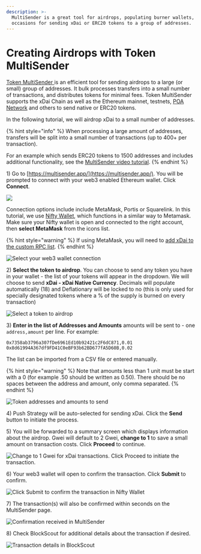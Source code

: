 ```yaml
---
description: >-
  MultiSender is a great tool for airdrops, populating burner wallets, and other
  occasions for sending xDai or ERC20 tokens to a group of addresses.
---
```


# Creating Airdrops with Token MultiSender

[Token MultiSender ](https://multisender.app/)is an efficient tool for sending airdrops to a large \(or small\) group of addresses. It bulk processes transfers into a small number of transactions, and distributes tokens for minimal fees.  Token MultiSender supports the xDai Chain as well as the Ethereum mainnet, testnets, [POA Network](https://poa.network) and others to send native or ERC20 tokens. 

In the following tutorial, we will airdrop xDai to a small number of addresses.

{% hint style="info" %}
When processing a large amount of addresses, transfers will be split into a small number of transactions \(up to 400+ per transaction\).   
  
For an example which sends ERC20 tokens to 1500 addresses and includes additional functionality, see the [MultiSender video tutorial](https://multisender.app/tutorial).
{% endhint %}

1\) Go to [https://multisender.app/](https://multisender.app/). You will be prompted to connect with your web3 enabled Ethereum wallet. Click **Connect**.

![](../../.gitbook/assets/connect1%20%281%29.png)

Connection options include include MetaMask, Portis or Squarelink. In this tutorial, we use [Nifty Wallet](../../for-users/wallets/nifty-wallet.md), which functions in a similar way to Metamask. Make sure your Nifty wallet is open and connected to the right account, then **select MetaMask** from the icons list.

{% hint style="warning" %}
If using MetaMask, you will need to [add xDai to the custom RPC list](../../for-users/wallets/metamask/metamask-setup.md). 
{% endhint %}

![Select your web3 wallet connection](../../.gitbook/assets/metamask1.png)

2\) **Select the token to airdrop**. You can choose to send any token you have in your wallet - the list of your tokens will appear in the dropdown.  We will choose to send **xDai - xDai Native Currency**.  Decimals will populate automatically \(18\) and Deflationary will be locked to no \(this is only used for specially designated tokens where a % of the supply is burned on every transaction\)



![Select a token to airdrop](../../.gitbook/assets/xdai1.png)

3\) **Enter in the list of Addresses and Amounts** amounts will be sent to - one `address,amount` per line. For example:

`0x7358ab3796a307fDe6961Ed10b92421c2F6dC871,0.01 0x8d61994A367df9FD41C0eBF93b62BD677fA5D60B,0.02`  
  
The list can be imported from a CSV file or entered manually. 

{% hint style="warning" %}
Note that amounts less than 1 unit must be start with a 0 \(for example .50 should be written as 0.50\). There should be no spaces between the address and amount, only comma separated.
{% endhint %}

![Token addresses and amounts to send](../../.gitbook/assets/token_list.png)

4\) Push Strategy will be auto-selected for sending xDai. Click the **Send** button to initiate the process.  

5\) You will be forwarded to a summary screen which displays information about the airdrop. Gwei will default to 2 Gwei, **change to 1** to save a small amount on transaction costs. Click **Proceed** to continue.

![Change to 1 Gwei for xDai transactions. Click Proceed to initiate the transaction.](../../.gitbook/assets/1gwei.png)

6\) Your web3 wallet will open to confirm the transaction. Click **Submit** to confirm.

![Click Submit to confirm the transaction in Nifty Wallet](../../.gitbook/assets/nifty_confirm.png)

7\) The transaction\(s\) will also be confirmed within seconds on the MultiSender page.

![Confirmation received in MultiSender](../../.gitbook/assets/trans_confirm.png)

8\) Check BlockScout for additional details about the transaction if desired.

![ Transaction details in BlockScout](../../.gitbook/assets/blcksct_confirmed.png)










